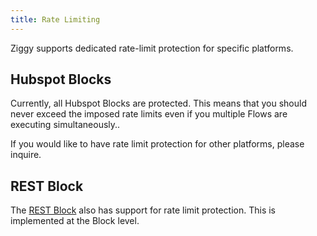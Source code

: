 ```yaml
---
title: Rate Limiting
---
```


Ziggy supports dedicated rate-limit protection for specific platforms.

## Hubspot Blocks
Currently, all Hubspot Blocks are protected. This means that you should never exceed the imposed rate limits even if you multiple Flows are executing simultaneously..

If you would like to have rate limit protection for other platforms, please inquire.

## REST Block
The [REST Block](user-guide/block-types/utility/REST-Call.md#rate-limit) also has support for rate limit protection. This is implemented at the Block level. 

